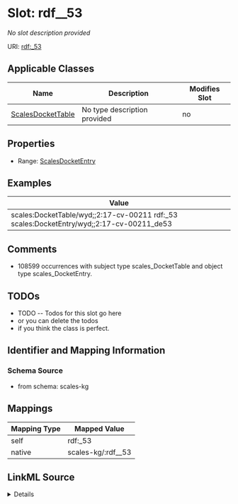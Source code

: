 

# Slot: rdf__53


_No slot description provided_





URI: [rdf:_53](http://www.w3.org/1999/02/22-rdf-syntax-ns#_53)



<!-- no inheritance hierarchy -->





## Applicable Classes

| Name | Description | Modifies Slot |
| --- | --- | --- |
| [ScalesDocketTable](../classes/ScalesDocketTable.md) | No type description provided |  no  |







## Properties

* Range: [ScalesDocketEntry](../classes/ScalesDocketEntry.md)






## Examples

| Value |
| --- |
| scales:DocketTable/wyd;;2:17-cv-00211 rdf:_53 scales:DocketEntry/wyd;;2:17-cv-00211_de53 |

## Comments

* 108599 occurrences with subject type scales_DocketTable and object type scales_DocketEntry.

## TODOs

* TODO -- Todos for this slot go here
* or you can delete the todos
* if you think the class is perfect.

## Identifier and Mapping Information







### Schema Source


* from schema: scales-kg




## Mappings

| Mapping Type | Mapped Value |
| ---  | ---  |
| self | rdf:_53 |
| native | scales-kg/:rdf__53 |




## LinkML Source

<details>
```yaml
name: rdf__53
description: No slot description provided
todos:
- TODO -- Todos for this slot go here
- or you can delete the todos
- if you think the class is perfect.
comments:
- 108599 occurrences with subject type scales_DocketTable and object type scales_DocketEntry.
examples:
- value: scales:DocketTable/wyd;;2:17-cv-00211 rdf:_53 scales:DocketEntry/wyd;;2:17-cv-00211_de53
from_schema: scales-kg
rank: 1000
slot_uri: rdf:_53
alias: rdf__53
domain_of:
- scales_DocketTable
range: scales_DocketEntry

```
</details>